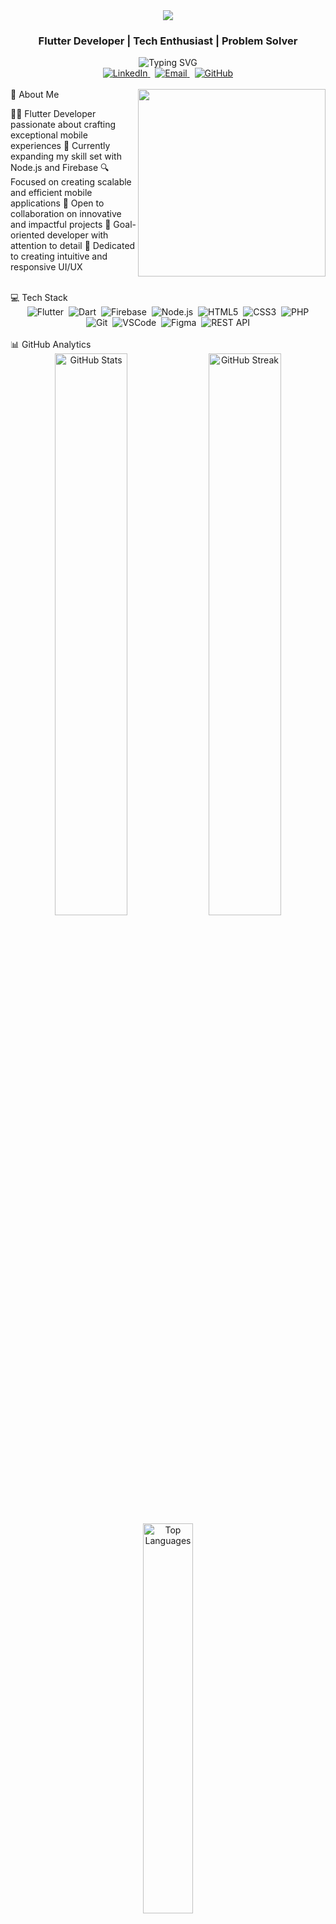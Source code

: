 <div align="center">
  <img src="https://capsule-render.vercel.app/api?type=waving&color=03C9A9&height=200&section=header&text=Ayush%20Luvani&fontSize=70&fontColor=ffffff&animation=fadeIn" />
</div>
<h3 align="center">Flutter Developer | Tech Enthusiast | Problem Solver</h3>
<div align="center">
  <img src="https://readme-typing-svg.herokuapp.com?font=Fira+Code&size=24&duration=3000&pause=1000&color=03C9A9&center=true&vCenter=true&width=500&height=50&lines=Flutter+Development+Expert;Mobile+App+Architecture;UI/UX+Enthusiast;Backend+Integration+Specialist" alt="Typing SVG" />
</div>
<div align="center">
  <a href="https://linkedin.com/in/ayushluvani" target="_blank">
    <img src="https://img.shields.io/badge/LinkedIn-0077B5?style=for-the-badge&logo=linkedin&logoColor=white" alt="LinkedIn" />
  </a>&nbsp;
  <a href="mailto:freelancer.ayush1463@gmail.com">
    <img src="https://img.shields.io/badge/Email-D14836?style=for-the-badge&logo=gmail&logoColor=white" alt="Email" />
  </a>&nbsp;
  <a href="https://github.com/AyushLuvani" target="_blank">
    <img src="https://img.shields.io/badge/GitHub-100000?style=for-the-badge&logo=github&logoColor=white" alt="GitHub" />
  </a>
</div>
<br/>
🚀 About Me
<img align="right" width="300" src="https://media.giphy.com/media/SWoSkN6DxTszqIKEqv/giphy.gif" />

👨‍💻 Flutter Developer passionate about crafting exceptional mobile experiences
🌱 Currently expanding my skill set with Node.js and Firebase
🔍 Focused on creating scalable and efficient mobile applications
🤝 Open to collaboration on innovative and impactful projects
🎯 Goal-oriented developer with attention to detail
📱 Dedicated to creating intuitive and responsive UI/UX

<br/>
💻 Tech Stack
<div align="center">
  <img src="https://img.shields.io/badge/Flutter-02569B?style=for-the-badge&logo=flutter&logoColor=white" alt="Flutter" />&nbsp;
  <img src="https://img.shields.io/badge/Dart-0175C2?style=for-the-badge&logo=dart&logoColor=white" alt="Dart" />&nbsp;
  <img src="https://img.shields.io/badge/Firebase-FFCA28?style=for-the-badge&logo=firebase&logoColor=black" alt="Firebase" />&nbsp;
  <img src="https://img.shields.io/badge/Node.js-339933?style=for-the-badge&logo=nodedotjs&logoColor=white" alt="Node.js" />&nbsp;
  <img src="https://img.shields.io/badge/HTML5-E34F26?style=for-the-badge&logo=html5&logoColor=white" alt="HTML5" />&nbsp;
  <img src="https://img.shields.io/badge/CSS3-1572B6?style=for-the-badge&logo=css3&logoColor=white" alt="CSS3" />&nbsp;
  <img src="https://img.shields.io/badge/PHP-777BB4?style=for-the-badge&logo=php&logoColor=white" alt="PHP" />
</div>
<div align="center">
  <img src="https://img.shields.io/badge/Git-F05032?style=for-the-badge&logo=git&logoColor=white" alt="Git" />&nbsp;
  <img src="https://img.shields.io/badge/VSCode-0078D4?style=for-the-badge&logo=visual%20studio%20code&logoColor=white" alt="VSCode" />&nbsp;
  <img src="https://img.shields.io/badge/Figma-F24E1E?style=for-the-badge&logo=figma&logoColor=white" alt="Figma" />&nbsp;
  <img src="https://img.shields.io/badge/REST_API-02569B?style=for-the-badge&logo=rest&logoColor=white" alt="REST API" />
</div>
<br/>
📊 GitHub Analytics
<div align="center">
  <img src="https://github-readme-stats.vercel.app/api?username=AyushLuvani&show_icons=true&theme=tokyonight&hide_border=true&count_private=true&bg_color=0D1117&title_color=03C9A9&text_color=FFFFFF&icon_color=03C9A9" width="48%" alt="GitHub Stats" />
  <img src="https://github-readme-streak-stats.herokuapp.com/?user=AyushLuvani&theme=tokyonight&hide_border=true&background=0D1117&stroke=03C9A9&ring=03C9A9&fire=FF9554&currStreakNum=FFFFFF&sideNums=03C9A9&currStreakLabel=03C9A9&sideLabels=FFFFFF&dates=FFFFFF" width="48%" alt="GitHub Streak" />
</div>
<div align="center">
  <img src="https://github-readme-stats.vercel.app/api/top-langs/?username=AyushLuvani&theme=tokyonight&hide_border=true&include_all_commits=true&count_private=true&layout=compact&bg_color=0D1117&title_color=03C9A9&text_color=FFFFFF" width="40%" alt="Top Languages" />
</div>
<div align="center">
  <img src="https://github-readme-activity-graph.vercel.app/graph?username=AyushLuvani&custom_title=Ayush's%20Contribution%20Graph&bg_color=0D1117&color=FFFFFF&line=03C9A9&point=FFFFFF&area=true&hide_border=true" width="90%" alt="Activity Graph" />
</div>
<br/>
🏆 GitHub Trophies
<div align="center">
  <img src="https://github-profile-trophy.vercel.app/?username=AyushLuvani&theme=algolia&no-frame=true&no-bg=true&margin-w=15&column=7" width="100%" alt="Trophy" />
</div>
<br/>
🎯 Current Focus
<div align="center">
  <table>
    <tr>
      <td valign="top" width="50%">
        <h3 align="center">Development Goals</h3>
        <p align="center">
          <img src="https://img.shields.io/badge/Flutter_State_Management-Advanced-03C9A9" /><br/>
          <img src="https://img.shields.io/badge/Backend_Integration-Intermediate-03C9A9" /><br/>
          <img src="https://img.shields.io/badge/UI/UX_Design-Advanced-03C9A9" /><br/>
          <img src="https://img.shields.io/badge/Performance_Optimization-Intermediate-03C9A9" />
        </p>
      </td>
      <td valign="top" width="50%">
        <h3 align="center">Learning Journey</h3>
        <p align="center">
          <img src="https://img.shields.io/badge/Node.js-Exploring-FF9554" /><br/>
          <img src="https://img.shields.io/badge/Firebase-Expanding-FF9554" /><br/>
          <img src="https://img.shields.io/badge/CI/CD-Learning-FF9554" /><br/>
          <img src="https://img.shields.io/badge/Cloud_Services-Exploring-FF9554" />
        </p>
      </td>
    </tr>
  </table>
</div>
<br/>
💡 Fun Fact
<div align="center">
  <img src="https://readme-jokes.vercel.app/api?theme=tokyonight" alt="Jokes Card" />
</div>
<p align="center">When I'm not coding, I'm exploring emerging tech trends and brainstorming innovative solutions to everyday problems!</p>
<br/>
<div align="center">
  <img src="https://readme-typing-svg.herokuapp.com?font=Fira+Code&size=22&duration=3000&pause=1000&color=03C9A9&center=true&vCenter=true&width=500&height=50&lines=Thank+you+for+visiting!;Let's+connect+and+build+together!;Open+to+exciting+opportunities!" alt="Typing SVG" />
</div>
<div align="center">
  <img src="https://capsule-render.vercel.app/api?type=waving&color=03C9A9&height=100&section=footer" />
</div>
<div align="center">
  <img src="https://visitor-badge.laobi.icu/badge?page_id=AyushLuvani.AyushLuvani" alt="visitors" />
</div>
